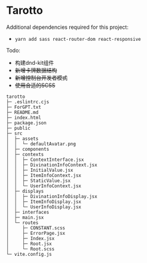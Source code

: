 # Tarotto

Additional dependencies required for this project:
+ `yarn add sass react-router-dom react-responsive`

Todo:
+ 构建dnd-kit组件
+ ~~新增卡牌数据结构~~
+ ~~新增控制台开发者模式~~
+ ~~使用合适的SCSS~~


```
tarotto
├─ .eslintrc.cjs
├─ ForGPT.txt
├─ README.md
├─ index.html
├─ package.json
├─ public
├─ src
│  ├─ assets
│  │  └─ defaultAvatar.png
│  ├─ components
│  ├─ contexts
│  │  ├─ ContextInterface.jsx
│  │  ├─ DivinationInfoContext.jsx
│  │  ├─ InitialValue.jsx
│  │  ├─ ItemInfoContext.jsx
│  │  ├─ StaticValue.jsx
│  │  └─ UserInfoContext.jsx
│  ├─ displays
│  │  ├─ DivinationInfoDisplay.jsx
│  │  ├─ ItemInfoDisplay.jsx
│  │  └─ UserInfoDisplay.jsx
│  ├─ interfaces
│  ├─ main.jsx
│  └─ routes
│     ├─ CONSTANT.scss
│     ├─ ErrorPage.jsx
│     ├─ Index.jsx
│     ├─ Root.jsx
│     └─ Root.scss
└─ vite.config.js

```